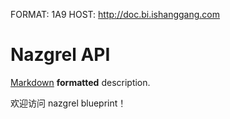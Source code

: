 FORMAT: 1A9
HOST: http://doc.bi.ishanggang.com

# Nazgrel API
[Markdown](http://daringfireball.net/projects/markdown/syntax) **formatted** description.

欢迎访问 nazgrel blueprint！

<!-- include(content.md) -->

<!-- include(intro.md) -->
<!-- include(guide.md) -->
